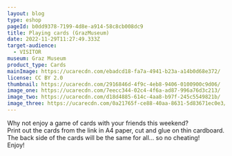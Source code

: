 ```yaml
---
layout: blog
type: eshop
pageId: b0dd9378-7199-4d8e-a914-58c8cb008dc9
title: Playing cards (GrazMuseum)
date: 2022-11-29T11:27:49.333Z
target-audience:
  - VISITOR
museum: Graz Museum
product_type: Cards
mainImage: https://ucarecdn.com/ebadcd18-fa7a-4941-b23a-a14b0d68e372/
license: CC BY 2.0
thumbnail: https://ucarecdn.com/2916846d-4f9c-4eb8-9406-0100900c9d06/
image_one: https://ucarecdn.com/7eecc344-02c4-4f6a-ad87-996a76d3c213/
image_two: https://ucarecdn.com/d18d4885-614c-4aa8-b97f-245c5549821b/
image_three: https://ucarecdn.com/0a21765f-ce88-40aa-8631-5d83671ec0e3/
---
```

Why not enjoy a game of cards with your friends this weekend? <br/>
Print out the cards from the link in A4 paper, cut and glue on thin cardboard. <br/>
The back side of the cards will be the same for all... so no cheating! <br/>
Enjoy!